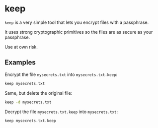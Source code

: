 keep
====

`keep` is a very simple tool that lets you encrypt files with a passphrase.

It uses strong cryptographic primitives so the files are as secure as your
passphrase.

Use at own risk.

Examples
--------

Encrypt the file `mysecrets.txt` into `mysecrets.txt.keep`:

```bash
keep mysecrets.txt
```

Same, but delete the original file:

```bash
keep -d mysecrets.txt
```

Decrypt the file `mysecrets.txt.keep` into `mysecrets.txt`:

```bash
keep mysecrets.txt.keep
```

